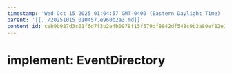 ```yaml
---
timestamp: 'Wed Oct 15 2025 01:04:57 GMT-0400 (Eastern Daylight Time)'
parent: '[[../20251015_010457.e960b2a3.md]]'
content_id: ceb9b987d3c01f6d7f3b2e4b0978f15f579df8842df548c9b3a89ef82e1f99eb
---
```


# implement: EventDirectory
